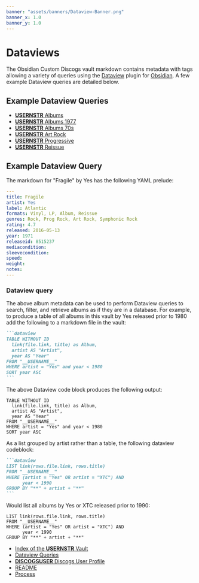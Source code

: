```yaml
---
banner: "assets/banners/Dataview-Banner.png"
banner_x: 1.0
banner_y: 1.0
---
```


# Dataviews

The Obsidian Custom Discogs vault markdown contains metadata with tags allowing a variety of queries using the [Dataview](https://blacksmithgu.github.io/obsidian-dataview/) plugin for [Obsidian](https://obsidian.md/). A few example Dataview queries are detailed below.

## Example Dataview Queries

- [__USERNSTR__ Albums](__USERNAME___Albums.md)
- [__USERNSTR__ Albums 1977](__USERNAME___Albums_1977.md)
- [__USERNSTR__ Albums 70s](__USERNAME___Albums_70s.md)
- [__USERNSTR__ Art Rock](__USERNAME___Art_Rock.md)
- [__USERNSTR__ Progressive](__USERNAME___Progressive.md)
- [__USERNSTR__ Reissue](__USERNAME___Reissue.md)

## Example Dataview Query

The markdown for "Fragile" by Yes has the following YAML prelude:

```yaml
---
title: Fragile
artist: Yes
label: Atlantic
formats: Vinyl, LP, Album, Reissue
genres: Rock, Prog Rock, Art Rock, Symphonic Rock
rating: 4.7
released: 2016-05-13
year: 1971
releaseid: 8515237
mediacondition: 
sleevecondition: 
speed: 
weight: 
notes: 
---
```

### Dataview query

The above album metadata can be used to perform Dataview queries to search, filter, and retrieve albums as if they are in a database. For example, to produce a table of all albums in this vault by Yes released prior to 1980 add the following to a markdown file in the vault:

````markdown
```dataview
TABLE WITHOUT ID
  link(file.link, title) as Album,
  artist AS "Artist",
  year AS "Year"
FROM "__USERNAME__"
WHERE artist = "Yes" and year < 1980
SORT year ASC
```
````

The above Dataview code block produces the following output:

```dataview
TABLE WITHOUT ID
  link(file.link, title) as Album,
  artist AS "Artist",
  year AS "Year"
FROM "__USERNAME__"
WHERE artist = "Yes" and year < 1980
SORT year ASC
```

As a list grouped by artist rather than a table, the following dataview codeblock:

````markdown
```dataview
LIST link(rows.file.link, rows.title)
FROM "__USERNAME__"
WHERE (artist = "Yes" OR artist = "XTC") AND
      year < 1990
GROUP BY "**" + artist + "**"
```
````

Would list all albums by Yes or XTC released prior to 1990:

```dataview
LIST link(rows.file.link, rows.title)
FROM "__USERNAME__"
WHERE (artist = "Yes" OR artist = "XTC") AND
      year < 1990
GROUP BY "**" + artist + "**"
```

- [Index of the __USERNSTR__ Vault](../__USERNAME___Index.md)
- [Dataview Queries](../__USERNAME___Dataview_Queries.md)
- [__DISCOGSUSER__ Discogs User Profile](../__DISCOGSUSER___Discogs_User_Profile.md)
- [README](../README.md)
- [Process](../Process.md)
